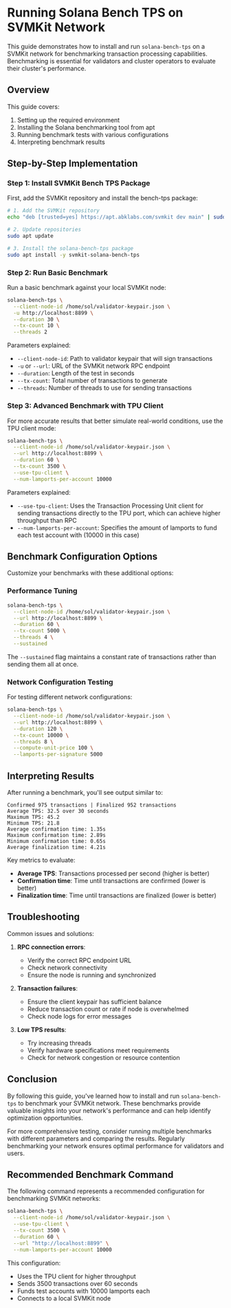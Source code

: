 # Running Solana Bench TPS on SVMKit Network

This guide demonstrates how to install and run `solana-bench-tps` on a SVMKit network for benchmarking transaction processing capabilities. Benchmarking is essential for validators and cluster operators to evaluate their cluster's performance.

## Overview

This guide covers:
1. Setting up the required environment
2. Installing the Solana benchmarking tool from apt
3. Running benchmark tests with various configurations
4. Interpreting benchmark results

## Step-by-Step Implementation

### Step 1: Install SVMKit Bench TPS Package

First, add the SVMKit repository and install the bench-tps package:

```bash
# 1. Add the SVMKit repository
echo "deb [trusted=yes] https://apt.abklabs.com/svmkit dev main" | sudo tee /etc/apt/sources.list.d/svmkit.list

# 2. Update repositories
sudo apt update

# 3. Install the solana-bench-tps package
sudo apt install -y svmkit-solana-bench-tps
```

### Step 2: Run Basic Benchmark

Run a basic benchmark against your local SVMKit node:

```bash
solana-bench-tps \
  --client-node-id /home/sol/validator-keypair.json \
  -u http://localhost:8899 \
  --duration 30 \
  --tx-count 10 \
  --threads 2
```

Parameters explained:
- `--client-node-id`: Path to validator keypair that will sign transactions
- `-u` or `--url`: URL of the SVMKit network RPC endpoint
- `--duration`: Length of the test in seconds
- `--tx-count`: Total number of transactions to generate
- `--threads`: Number of threads to use for sending transactions

### Step 3: Advanced Benchmark with TPU Client

For more accurate results that better simulate real-world conditions, use the TPU client mode:

```bash
solana-bench-tps \
  --client-node-id /home/sol/validator-keypair.json \
  --url http://localhost:8899 \
  --duration 60 \
  --tx-count 3500 \
  --use-tpu-client \
  --num-lamports-per-account 10000
```

Parameters explained:
- `--use-tpu-client`: Uses the Transaction Processing Unit client for sending transactions directly to the TPU port, which can achieve higher throughput than RPC
- `--num-lamports-per-account`: Specifies the amount of lamports to fund each test account with (10000 in this case)

## Benchmark Configuration Options

Customize your benchmarks with these additional options:

### Performance Tuning

```bash
solana-bench-tps \
  --client-node-id /home/sol/validator-keypair.json \
  --url http://localhost:8899 \
  --duration 60 \
  --tx-count 5000 \
  --threads 4 \
  --sustained
```

The `--sustained` flag maintains a constant rate of transactions rather than sending them all at once.

### Network Configuration Testing

For testing different network configurations:

```bash
solana-bench-tps \
  --client-node-id /home/sol/validator-keypair.json \
  --url http://localhost:8899 \
  --duration 120 \
  --tx-count 10000 \
  --threads 8 \
  --compute-unit-price 100 \
  --lamports-per-signature 5000
```

## Interpreting Results

After running a benchmark, you'll see output similar to:

```
Confirmed 975 transactions | Finalized 952 transactions
Average TPS: 32.5 over 30 seconds
Maximum TPS: 45.2
Minimum TPS: 21.8
Average confirmation time: 1.35s
Maximum confirmation time: 2.89s
Minimum confirmation time: 0.65s
Average finalization time: 4.21s
```

Key metrics to evaluate:
- **Average TPS**: Transactions processed per second (higher is better)
- **Confirmation time**: Time until transactions are confirmed (lower is better)
- **Finalization time**: Time until transactions are finalized (lower is better)

## Troubleshooting

Common issues and solutions:

1. **RPC connection errors**:
   - Verify the correct RPC endpoint URL
   - Check network connectivity
   - Ensure the node is running and synchronized

2. **Transaction failures**:
   - Ensure the client keypair has sufficient balance
   - Reduce transaction count or rate if node is overwhelmed
   - Check node logs for error messages

3. **Low TPS results**:
   - Try increasing threads
   - Verify hardware specifications meet requirements
   - Check for network congestion or resource contention

## Conclusion

By following this guide, you've learned how to install and run `solana-bench-tps` to benchmark your SVMKit network. These benchmarks provide valuable insights into your network's performance and can help identify optimization opportunities.

For more comprehensive testing, consider running multiple benchmarks with different parameters and comparing the results. Regularly benchmarking your network ensures optimal performance for validators and users.

## Recommended Benchmark Command

The following command represents a recommended configuration for benchmarking SVMKit networks:

```bash
solana-bench-tps \
  --client-node-id /home/sol/validator-keypair.json \
  --use-tpu-client \
  --tx-count 3500 \
  --duration 60 \
  --url "http://localhost:8899" \
  --num-lamports-per-account 10000
```

This configuration:
- Uses the TPU client for higher throughput
- Sends 3500 transactions over 60 seconds
- Funds test accounts with 10000 lamports each
- Connects to a local SVMKit node